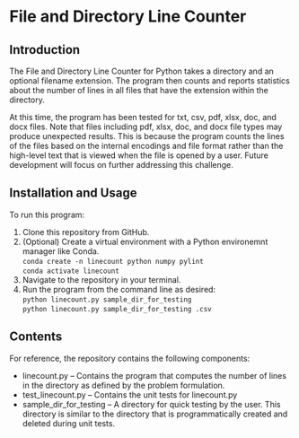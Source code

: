 # File and Directory Line Counter

## Introduction 
The File and Directory Line Counter for Python takes a directory and an optional filename extension. The program then counts and reports statistics about the number of lines in all files that have the extension within the directory. 

At this time, the program has been tested for txt, csv, pdf, xlsx, doc, and docx files. Note that files including pdf, xlsx, doc, and docx file types may produce unexpected results. This is because the program counts the lines of the files based on the internal encodings and file format rather than the high-level text that is viewed when the file is opened by a user. Future development will focus on further addressing this challenge. 

## Installation and Usage
To run this program: 

1. Clone this repository from GitHub.
2. (Optional) Create a virtual environment with a Python environemnt manager like Conda.  
`conda create -n linecount python numpy pylint`  
`conda activate linecount`   
3. Navigate to the repository in your terminal.
4. Run the program from the command line as desired:   
`python linecount.py sample_dir_for_testing`     
`python linecount.py sample_dir_for_testing .csv`

## Contents
For reference, the repository contains the following components:
* linecount.py – Contains the program that computes the number of lines in the directory as defined by the problem formulation.  
* test_linecount.py – Contains the unit tests for linecount.py
*	sample_dir_for_testing – A directory for quick testing by the user. This directory is similar to the directory that is programmatically created and deleted during unit tests. 
